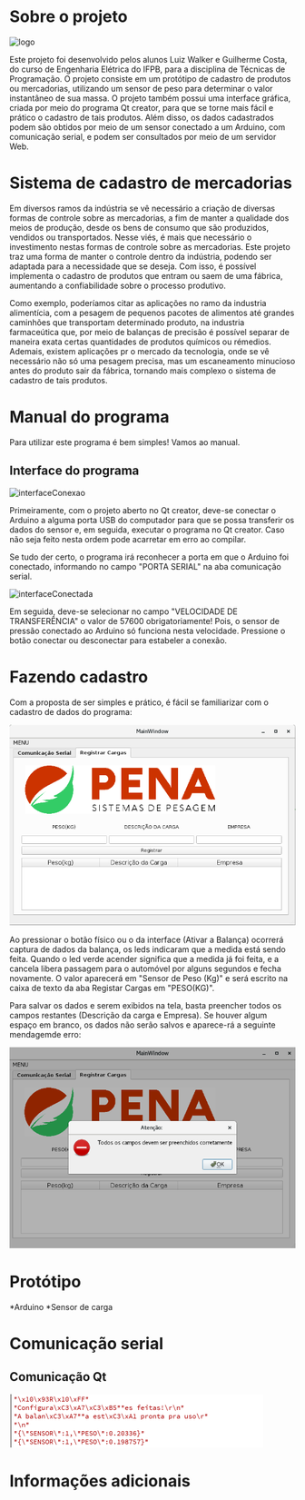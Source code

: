 # Sobre o projeto

![logo](https://github.com/LuizWalker/Pena-Sistema-de-Pesagens/blob/master/imagens%20projeto/Pena%20balan%C3%A7a.png)

Este projeto foi desenvolvido pelos alunos Luiz Walker e Guilherme Costa, do curso de Engenharia Elétrica do IFPB, para a disciplina de Técnicas de Programação. O projeto consiste em um protótipo de cadastro de produtos ou mercadorias, utilizando um sensor de peso para determinar o valor instantâneo de sua massa. O projeto também possui uma interface gráfica, criada por meio do programa Qt creator, para que se torne mais fácil e prático o cadastro de tais produtos. Além disso, os dados cadastrados podem são obtidos por meio de um sensor conectado a um Arduino, com comunicação serial, e podem ser consultados por meio de um servidor Web.

# Sistema de cadastro de mercadorias

Em diversos ramos da indústria se vê necessário a criação de diversas formas de controle sobre as mercadorias, a fim de manter a qualidade dos meios de produção, desde os bens de consumo que são produzidos, vendidos ou transportados. Nesse viés, é mais que necessário o investimento nestas formas de controle sobre as mercadorias. Este projeto traz uma forma de manter o controle dentro da indústria, podendo ser adaptada para a necessidade que se deseja. Com isso, é possível implementa o cadastro de produtos que entram ou saem de uma fábrica, aumentando a confiabilidade sobre o processo produtivo.

Como exemplo, poderíamos citar as aplicações no ramo da industria alimentícia, com a pesagem de pequenos pacotes de alimentos até grandes caminhões que transportam determinado produto, na industria farmaceútica que, por meio de balanças de precisão é possível separar de maneira exata certas quantidades de produtos químicos ou rémedios. Ademais, existem aplicações pr o mercado da tecnologia, onde se vê necessário não só uma pesagem precisa, mas um escaneamento minucioso antes do produto sair da fábrica, tornando mais complexo o sistema de cadastro de tais produtos.

# Manual do programa

Para utilizar este programa é bem simples! Vamos ao manual.

## Interface do programa

![interfaceConexao](https://github.com/LuizWalker/Pena-Sistema-de-Pesagens/blob/master/imagens%20projeto/Interface%20conex%C3%A3o.png)

Primeiramente, com o projeto aberto no Qt creator, deve-se conectar o Arduino a alguma porta USB do computador para que se possa transferir os dados do sensor e, em seguida, executar o programa no Qt creator. Caso não seja feito nesta ordem pode acarretar em erro ao compilar.

Se tudo der certo, o programa irá reconhecer a porta em que o Arduino foi conectado, informando no campo "PORTA SERIAL" na aba comunicação serial.

![interfaceConectada](https://github.com/LuizWalker/Pena-Sistema-de-Pesagens/blob/master/imagens%20projeto/Interface%20conex%C3%A3o%20conectada.png)

Em seguida, deve-se selecionar no campo "VELOCIDADE DE TRANSFERÊNCIA" o valor de 57600 obrigatoriamente! Pois, o sensor de pressão conectado ao Arduino só funciona nesta velocidade. Pressione o botão conectar ou desconectar para estabeler a conexão.

# Fazendo cadastro

Com a proposta de ser simples e prático, é fácil se familiarizar com o cadastro de dados do programa:

![interface](https://github.com/LuizWalker/Pena-Sistema-de-Pesagens/blob/master/imagens%20projeto/Interface.png)

Ao pressionar o botão físico ou o da interface (Ativar a Balança) ocorrerá captura de dados da balança, os leds indicaram que a medida está sendo feita. Quando o led verde acender significa que a medida já foi feita, e a cancela libera passagem para o automóvel por alguns segundos e fecha novamente. O valor aparecerá em "Sensor de Peso (Kg)" e será escrito na caixa de texto da aba Registar Cargas em "PESO(KG)".

Para salvar os dados e serem exibidos na tela, basta preencher todos os campos restantes (Descrição da carga e Empresa). Se houver algum espaço em branco, os dados não serão salvos e aparece-rá a seguinte mendagemde erro:

![erro](https://github.com/LuizWalker/Pena-Sistema-de-Pesagens/blob/master/imagens%20projeto/mensagem%20de%20erro.png)

# Protótipo

*Arduino
*Sensor de carga



# Comunicação serial

## Comunicação Qt

![json](https://github.com/LuizWalker/Pena-Sistema-de-Pesagens/blob/master/imagens%20projeto/Json's%20do%20QT.png)

# Informações adicionais



